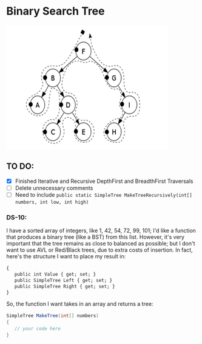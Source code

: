 # Binary Search Tree
![Image of BST](/Capture.png)
## TO DO:
- [x] Finished Iterative and Recursive DepthFirst and BreadthFirst Traversals
- [ ] Delete unnecessary comments
- [ ] Need to include `public static SimpleTree MakeTreeRecursively(int[] numbers, int low, int high)`
### DS-10:
I have a sorted array of integers, like 1, 42, 54, 72, 99, 101; I'd like a function that produces a binary tree (like a BST) from this list. However, it's very important that the tree remains as close to balanced as possible; but I don't want to use AVL or Red/Black trees, due to extra costs of insertion. In fact, here's the structure I want to place my result in:

```csharpclass SimpleTree
{
   public int Value { get; set; } 
   public SimpleTree Left { get; set; } 
   public SimpleTree Right { get; set; }
} 
```
So, the function I want takes in an array and returns a tree:
```csharp
SimpleTree MakeTree(int[] numbers)
{
   // your code here
}
```
